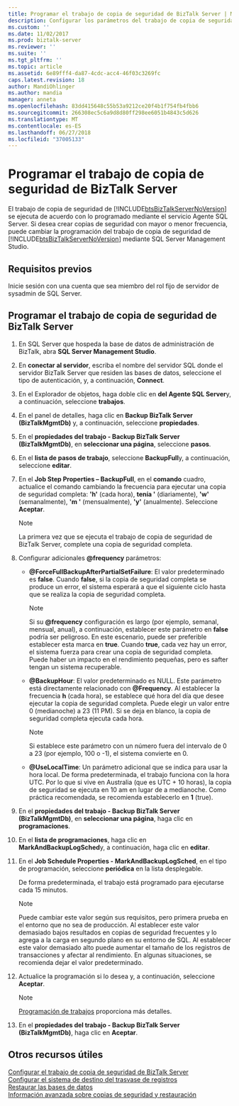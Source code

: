 ```yaml
---
title: Programar el trabajo de copia de seguridad de BizTalk Server | Microsoft Docs
description: Configurar los parámetros del trabajo de copia de seguridad de BizTalk Server y establézcalo en la programación por hora, diaria, semanal o mensualmente ejecución
ms.custom: ''
ms.date: 11/02/2017
ms.prod: biztalk-server
ms.reviewer: ''
ms.suite: ''
ms.tgt_pltfrm: ''
ms.topic: article
ms.assetid: 6e89fff4-da87-4cdc-acc4-46f03c3269fc
caps.latest.revision: 18
author: MandiOhlinger
ms.author: mandia
manager: anneta
ms.openlocfilehash: 83dd415648c55b53a9212ce20f4b1f754fb4fbb6
ms.sourcegitcommit: 266308ec5c6a9d8d80ff298ee6051b4843c5d626
ms.translationtype: MT
ms.contentlocale: es-ES
ms.lasthandoff: 06/27/2018
ms.locfileid: "37005133"
---
```

# <a name="schedule-the-backup-biztalk-server-job"></a>Programar el trabajo de copia de seguridad de BizTalk Server
El trabajo de copia de seguridad de [!INCLUDE[btsBizTalkServerNoVersion](../includes/btsbiztalkservernoversion-md.md)] se ejecuta de acuerdo con lo programado mediante el servicio Agente SQL Server. Si desea crear copias de seguridad con mayor o menor frecuencia, puede cambiar la programación del trabajo de copia de seguridad de [!INCLUDE[btsBizTalkServerNoVersion](../includes/btsbiztalkservernoversion-md.md)] mediante SQL Server Management Studio.  
  
## <a name="prerequisites"></a>Requisitos previos  
Inicie sesión con una cuenta que sea miembro del rol fijo de servidor de sysadmin de SQL Server.  
  
## <a name="schedule-the-backup-biztalk-server-job"></a>Programar el trabajo de copia de seguridad de BizTalk Server
  
1. En SQL Server que hospeda la base de datos de administración de BizTalk, abra **SQL Server Management Studio**.

2. En **conectar al servidor**, escriba el nombre del servidor SQL donde el servidor BizTalk Server que residen las bases de datos, seleccione el tipo de autenticación, y, a continuación, **Connect**.  
  
3. En el Explorador de objetos, haga doble clic en **del Agente SQL Server**y, a continuación, seleccione **trabajos**.  
  
4. En el panel de detalles, haga clic en **Backup BizTalk Server (BizTalkMgmtDb)** y, a continuación, seleccione **propiedades**.  
  
5. En el **propiedades del trabajo - Backup BizTalk Server (BizTalkMgmtDb)**, en **seleccionar una página**, seleccione **pasos**.  
  
6. En el **lista de pasos de trabajo**, seleccione **BackupFull**y, a continuación, seleccione **editar**.  
  
7. En el **Job Step Properties – BackupFull**, en el **comando** cuadro, actualice el comando cambiando la frecuencia para ejecutar una copia de seguridad completa: **'h'** (cada hora), **tenía '**  (diariamente), **'w'** (semanalmente), **'m '** (mensualmente), **'y'** (anualmente). Seleccione **Aceptar**.  
  
   > [!NOTE]
   >  La primera vez que se ejecuta el trabajo de copia de seguridad de BizTalk Server, complete una copia de seguridad completa.  
    
8. Configurar adicionales <strong>@frequency</strong> parámetros:  
  
   - <strong>@ForceFullBackupAfterPartialSetFailure</strong>: El valor predeterminado es **false**. Cuando **false**, si la copia de seguridad completa se produce un error, el sistema esperará a que el siguiente ciclo hasta que se realiza la copia de seguridad completa.  
    
     > [!NOTE]
     >  Si su <strong>@frequency</strong> configuración es largo (por ejemplo, semanal, mensual, anual), a continuación, establecer este parámetro en **false** podría ser peligroso. En este escenario, puede ser preferible establecer esta marca en **true**. Cuando **true**, cada vez hay un error, el sistema fuerza para crear una copia de seguridad completa. Puede haber un impacto en el rendimiento pequeñas, pero es safter tengan un sistema recuperable.
  
   - <strong>@BackupHour</strong>: El valor predeterminado es NULL. Este parámetro está directamente relacionado con <strong>@Frequency</strong>. Al establecer la frecuencia **h** (cada hora), se establece qué hora del día que desee ejecutar la copia de seguridad completa. Puede elegir un valor entre 0 (medianoche) a 23 (11 PM). Si se deja en blanco, la copia de seguridad completa ejecuta cada hora.  
    
      > [!NOTE]
       >  Si establece este parámetro con un número fuera del intervalo de 0 a 23 (por ejemplo, 100 o -1), el sistema convierte en 0.
  
   - <strong>@UseLocalTime</strong>: Un parámetro adicional que se indica para usar la hora local. De forma predeterminada, el trabajo funciona con la hora UTC. Por lo que si vive en Australia (que es UTC + 10 horas), la copia de seguridad se ejecuta en 10 am en lugar de a medianoche. Como práctica recomendada, se recomienda establecerlo en **1** (true).  
  
9. En el **propiedades del trabajo - Backup BizTalk Server (BizTalkMgmtDb)**, en **seleccionar una página**, haga clic en **programaciones**.  
  
10. En el **lista de programaciones**, haga clic en **MarkAndBackupLogSched**y, a continuación, haga clic en **editar**.  
  
11. En el **Job Schedule Properties - MarkAndBackupLogSched**, en el tipo de programación, seleccione **periódica** en la lista desplegable.  
  
     De forma predeterminada, el trabajo está programado para ejecutarse cada 15 minutos.  
     
    > [!NOTE]
    >  Puede cambiar este valor según sus requisitos, pero primera prueba en el entorno que no sea de producción. Al establecer este valor demasiado bajos resultados en copias de seguridad frecuentes y lo agrega a la carga en segundo plano en su entorno de SQL. Al establecer este valor demasiado alto puede aumentar el tamaño de los registros de transacciones y afectar al rendimiento. En algunas situaciones, se recomienda dejar el valor predeterminado.    
  
12. Actualice la programación si lo desea y, a continuación, seleccione **Aceptar**.  
  
    > [!NOTE]
    >  [Programación de trabajos](https://docs.microsoft.com/sql/ssms/agent/schedule-a-job) proporciona más detalles.
  
13. En el **propiedades del trabajo - Backup BizTalk Server (BizTalkMgmtDb)**, haga clic en **Aceptar**.  
  
## <a name="more-good-stuff"></a>Otros recursos útiles  
 [Configurar el trabajo de copia de seguridad de BizTalk Server](../core/how-to-configure-the-backup-biztalk-server-job.md)   
 [Configurar el sistema de destino del trasvase de registros](../core/how-to-configure-the-destination-system-for-log-shipping.md)   
 [Restaurar las bases de datos](../core/how-to-restore-your-databases.md)   
 [Información avanzada sobre copias de seguridad y restauración](../core/advanced-information-about-backup-and-restore1.md)
